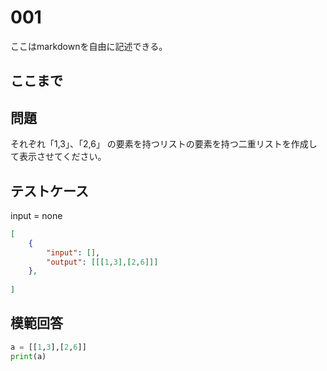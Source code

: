 # 001

ここはmarkdownを自由に記述できる。

ここまで
---
## 問題

それぞれ「1,3」、「2,6」 の要素を持つリストの要素を持つ二重リストを作成して表示させてください。

## テストケース
input = none
```json
[
	{
		"input": [],
		"output": [[[1,3],[2,6]]]
  	},
	
]
```

## 模範回答
```python
a = [[1,3],[2,6]]
print(a)
```